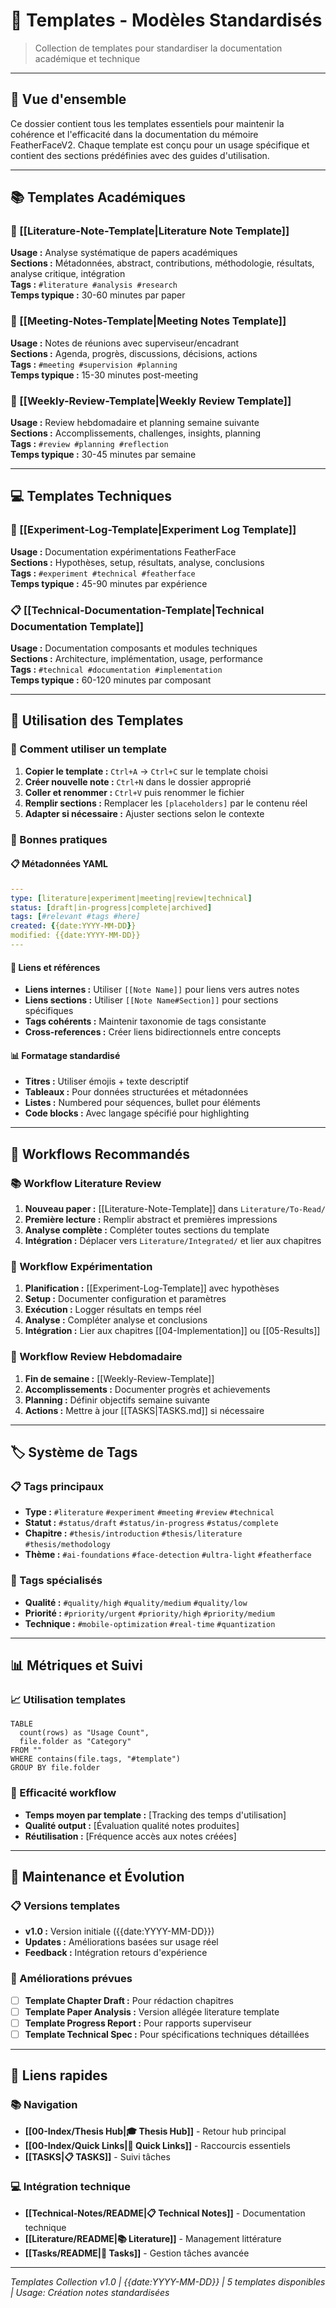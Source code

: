 # 📝 Templates - Modèles Standardisés

> Collection de templates pour standardiser la documentation académique et technique

---

## 🎯 Vue d'ensemble

Ce dossier contient tous les templates essentiels pour maintenir la cohérence et l'efficacité dans la documentation du mémoire FeatherFaceV2. Chaque template est conçu pour un usage spécifique et contient des sections prédéfinies avec des guides d'utilisation.

---

## 📚 Templates Académiques

### 📖 [[Literature-Note-Template|Literature Note Template]]
**Usage :** Analyse systématique de papers académiques  
**Sections :** Métadonnées, abstract, contributions, méthodologie, résultats, analyse critique, intégration  
**Tags :** `#literature #analysis #research`  
**Temps typique :** 30-60 minutes par paper

### 🤝 [[Meeting-Notes-Template|Meeting Notes Template]]  
**Usage :** Notes de réunions avec superviseur/encadrant  
**Sections :** Agenda, progrès, discussions, décisions, actions  
**Tags :** `#meeting #supervision #planning`  
**Temps typique :** 15-30 minutes post-meeting

### 📅 [[Weekly-Review-Template|Weekly Review Template]]
**Usage :** Review hebdomadaire et planning semaine suivante  
**Sections :** Accomplissements, challenges, insights, planning  
**Tags :** `#review #planning #reflection`  
**Temps typique :** 30-45 minutes par semaine

---

## 💻 Templates Techniques

### 🧪 [[Experiment-Log-Template|Experiment Log Template]]
**Usage :** Documentation expérimentations FeatherFace  
**Sections :** Hypothèses, setup, résultats, analyse, conclusions  
**Tags :** `#experiment #technical #featherface`  
**Temps typique :** 45-90 minutes par expérience

### 📋 [[Technical-Documentation-Template|Technical Documentation Template]]
**Usage :** Documentation composants et modules techniques  
**Sections :** Architecture, implémentation, usage, performance  
**Tags :** `#technical #documentation #implementation`  
**Temps typique :** 60-120 minutes par composant

---

## 🚀 Utilisation des Templates

### 📝 Comment utiliser un template

1. **Copier le template :** `Ctrl+A` → `Ctrl+C` sur le template choisi
2. **Créer nouvelle note :** `Ctrl+N` dans le dossier approprié
3. **Coller et renommer :** `Ctrl+V` puis renommer le fichier
4. **Remplir sections :** Remplacer les `[placeholders]` par le contenu réel
5. **Adapter si nécessaire :** Ajuster sections selon le contexte

### 🎯 Bonnes pratiques

#### 📋 Métadonnées YAML
```yaml
---
type: [literature|experiment|meeting|review|technical]
status: [draft|in-progress|complete|archived]
tags: [#relevant #tags #here]
created: {{date:YYYY-MM-DD}}
modified: {{date:YYYY-MM-DD}}
---
```

#### 🔗 Liens et références
- **Liens internes :** Utiliser `[[Note Name]]` pour liens vers autres notes
- **Liens sections :** Utiliser `[[Note Name#Section]]` pour sections spécifiques  
- **Tags cohérents :** Maintenir taxonomie de tags consistante
- **Cross-references :** Créer liens bidirectionnels entre concepts

#### 📊 Formatage standardisé
- **Titres :** Utiliser émojis + texte descriptif
- **Tableaux :** Pour données structurées et métadonnées
- **Listes :** Numbered pour séquences, bullet pour éléments
- **Code blocks :** Avec langage spécifié pour highlighting

---

## 🔄 Workflows Recommandés

### 📚 Workflow Literature Review
1. **Nouveau paper :** [[Literature-Note-Template]] dans `Literature/To-Read/`
2. **Première lecture :** Remplir abstract et premières impressions
3. **Analyse complète :** Compléter toutes sections du template
4. **Intégration :** Déplacer vers `Literature/Integrated/` et lier aux chapitres

### 🧪 Workflow Expérimentation
1. **Planification :** [[Experiment-Log-Template]] avec hypothèses
2. **Setup :** Documenter configuration et paramètres
3. **Exécution :** Logger résultats en temps réel
4. **Analyse :** Compléter analyse et conclusions
5. **Intégration :** Lier aux chapitres [[04-Implementation]] ou [[05-Results]]

### 📅 Workflow Review Hebdomadaire
1. **Fin de semaine :** [[Weekly-Review-Template]]
2. **Accomplissements :** Documenter progrès et achievements
3. **Planning :** Définir objectifs semaine suivante
4. **Actions :** Mettre à jour [[TASKS|TASKS.md]] si nécessaire

---

## 🏷️ Système de Tags

### 📋 Tags principaux
- **Type :** `#literature` `#experiment` `#meeting` `#review` `#technical`
- **Statut :** `#status/draft` `#status/in-progress` `#status/complete`
- **Chapitre :** `#thesis/introduction` `#thesis/literature` `#thesis/methodology`
- **Thème :** `#ai-foundations` `#face-detection` `#ultra-light` `#featherface`

### 🎯 Tags spécialisés
- **Qualité :** `#quality/high` `#quality/medium` `#quality/low`
- **Priorité :** `#priority/urgent` `#priority/high` `#priority/medium`
- **Technique :** `#mobile-optimization` `#real-time` `#quantization`

---

## 📊 Métriques et Suivi

### 📈 Utilisation templates
```dataview
TABLE 
  count(rows) as "Usage Count",
  file.folder as "Category"
FROM ""
WHERE contains(file.tags, "#template")
GROUP BY file.folder
```

### 🎯 Efficacité workflow
- **Temps moyen par template :** [Tracking des temps d'utilisation]
- **Qualité output :** [Évaluation qualité notes produites]
- **Réutilisation :** [Fréquence accès aux notes créées]

---

## 🔧 Maintenance et Évolution

### 📋 Versions templates
- **v1.0 :** Version initiale ({{date:YYYY-MM-DD}})
- **Updates :** Améliorations basées sur usage réel
- **Feedback :** Intégration retours d'expérience

### 🎯 Améliorations prévues
- [ ] **Template Chapter Draft :** Pour rédaction chapitres
- [ ] **Template Paper Analysis :** Version allégée literature template  
- [ ] **Template Progress Report :** Pour rapports superviseur
- [ ] **Template Technical Spec :** Pour spécifications techniques détaillées

---

## 🔗 Liens rapides

### 📚 Navigation
- **[[00-Index/Thesis Hub|🎓 Thesis Hub]]** - Retour hub principal
- **[[00-Index/Quick Links|🔗 Quick Links]]** - Raccourcis essentiels
- **[[TASKS|📋 TASKS]]** - Suivi tâches

### 💻 Intégration technique
- **[[Technical-Notes/README|📋 Technical Notes]]** - Documentation technique
- **[[Literature/README|📚 Literature]]** - Management littérature
- **[[Tasks/README|🎯 Tasks]]** - Gestion tâches avancée

---

*Templates Collection v1.0 | {{date:YYYY-MM-DD}} | 5 templates disponibles | Usage: Création notes standardisées*